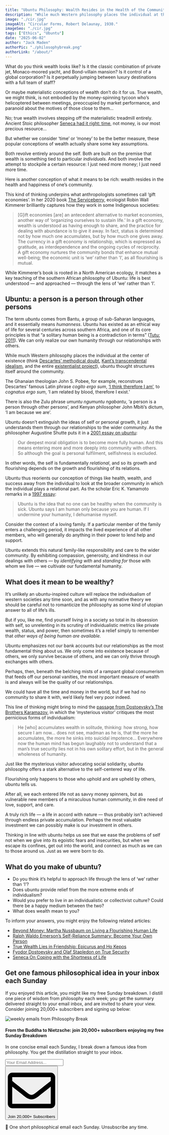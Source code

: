 ```yaml
---
title: "Ubuntu Philosophy: Wealth Resides in the Health of the Community"
description: "While much Western philosophy places the individual at the center of existence, Ubuntu is a system of thought structured around the community. Its principle that ‘a person is a person through other persons’ leads to profoundly altered notions of health, wealth, and ethics."
image: "./cir.jpg"
imageAlt: "Circular Forms, Robert Delaunay, 1930."
imageSeo: "./cir.jpg"
tags: ["Ethics", "Ubuntu"]
date: "2025-06-02"
author: "Jack Maden"
authorPic: "./philosophybreak.png"
authorLink: "/about/"
---
```


<span class="big-letter">W</span>hat do you think wealth looks like? Is it the classic combination of private jet, Monaco-moored yacht, and Bond-villain mansion? Is it control of a global corporation? Is it perpetually jumping between luxury destinations with a full team of staff?

Or maybe materialistic conceptions of wealth don’t do it for us. True wealth, we might think, is not embodied by the money-spinning tycoon who’s helicoptered between meetings, preoccupied by market performance, and paranoid about the motives of those close to them…

No; true wealth involves stepping off the materialistic treadmill entirely. Ancient Stoic philosopher [Seneca had it right: time](/articles/seneca-on-coping-with-the-shortness-of-life/), not money, is our most precious resource… 

But whether we consider ‘time’ or ‘money’ to be the better measure, these popular conceptions of wealth actually share some key assumptions.

Both revolve entirely around the self. Both are built on the premise that wealth is something tied to particular _individuals_. And both involve the attempt to stockpile a certain resource: I just need more money; I just need more time.

Here is another conception of what it means to be rich: wealth resides in the health and happiness of one’s community.

This kind of thinking underpins what anthropologists sometimes call ‘gift economies’. In her 2020 book <a target="_blank" rel="noopener noreferrer sponsored" href="https://amzn.to/43qAHOM">The Serviceberry</a>, ecologist Robin Wall Kimmerer brilliantly captures how they work in some Indigenous societies: 

>\[G]ift economies \[are] an antecedent alternative to market economies, another way of ‘organizing ourselves to sustain life.’ In a gift economy, wealth is understood as having enough to share, and the practice for dealing with abundance is to give it away. In fact, status is determined not by how much one accumulates, but by how much one gives away. The currency in a gift economy is relationship, which is expressed as gratitude, as interdependence and the ongoing cycles of reciprocity. A gift economy nurtures the community bonds that enhance mutual well-being; the economic unit is ‘we’ rather than ‘I’, as all flourishing is mutual.

While Kimmerer’s book is rooted in a North American ecology, it matches a key teaching of the southern African philosophy of Ubuntu: life is best understood — and approached — through the lens of ‘we’ rather than ‘I’.

## Ubuntu: a person is a person through other persons

<span class="big-letter">T</span>he term _ubuntu_ comes from Bantu, a group of sub-Saharan languages, and it essentially means _humanness_. Ubuntu has existed as an ethical way of life for several centuries across southern Africa, and one of its core principles is that “a solitary human being is a contradiction in terms” (<a target="_blank" rel="noopener noreferrer sponsored" href="https://amzn.to/43ElfNE">Tutu: 2011</a>). We can only realize our own humanity through our relationships with others. 

While much Western philosophy places the individual at the center of existence (think [Descartes’ methodical doubt](/articles/i-think-therefore-i-am-descartes-cogito-ergo-sum-explained/), [Kant’s transcendental idealism](/articles/kant-transcendental-idealism-the-copernican-revolution-of-philosophy/), and the entire [existentialist project](/articles/what-is-existentialism-3-core-principles-of-existentialist-philosophy/)), ubuntu thought structures itself around the community. 

The Ghanaian theologian John S. Pobee, for example, reconstrues Descartes’ famous Latin phrase _cogito ergo sum_, [‘I think therefore I am’](/articles/i-think-therefore-i-am-descartes-cogito-ergo-sum-explained/), to _cognatus ergo sum_, ‘I am related by blood, therefore I exist.’ 

There is also the Zulu phrase _umuntu ngumuntu ngabantu_, ‘a person is a person through other persons’, and Kenyan philosopher John Mbiti’s dictum, ‘I am because we are’. 

Ubuntu doesn’t extinguish the ideas of self or personal growth, it just understands them through our relationships to the wider community. As the philosopher Augustine Shutte puts it in a [2001 essay on ubuntu](https://philpapers.org/rec/SHUUAE):

>Our deepest moral obligation is to become more fully human. And this means entering more and more deeply into community with others. So although the goal is personal fulfilment, selfishness is excluded.

In other words, the self is fundamentally _relational_, and so its growth and flourishing depends on the growth and flourishing of its relations.

Ubuntu thus reorients our conception of things like health, wealth, and success away from the individual to look at the broader community in which the individual plays a relational part. As the scholar Eric K. Yamamoto remarks in a [1997 essay](https://scholarspace.manoa.hawaii.edu/items/be422a5e-7df2-46d7-bc4a-17e11b396e1a):

>Ubuntu is the idea that no one can be healthy when the community is sick. Ubuntu says I am human only because you are human. If I undermine your humanity, I dehumanise myself.

Consider the context of a loving family. If a particular member of the family enters a challenging period, it impacts the lived experience of all other members, who will generally do anything in their power to lend help and support.

Ubuntu extends this natural family-like responsibility and care to the wider community. By exhibiting compassion, generosity, and kindness in our dealings with others — by _identifying with_ and _standing for_ those with whom we live — we cultivate our fundamental humanity. 

## What does it mean to be wealthy?

<span class="big-letter">I</span>t’s unlikely an ubuntu-inspired culture will replace the individualism of western societies any time soon, and as with any normative theory we should be careful not to romanticize the philosophy as some kind of utopian answer to all of life’s ills.

But if you, like me, find yourself living in a society so total in its obsession with self, so unrelenting in its scrutiny of individualistic metrics like private wealth, status, and power, then sometimes it’s a relief simply to remember that _other ways of being human are available._

Ubuntu emphasizes not our bank accounts but our relationships as the most fundamental thing about us. We only come into existence because of others, we only survive because of others, and we can only thrive through exchanges with others.

Perhaps, then, beneath the belching mists of a rampant global consumerism that feeds off our personal vanities, the most important measure of wealth is and always will be the quality of our relationships. 

We could have all the time and money in the world, but if we had no community to share it with, we’d likely feel very poor indeed.

This line of thinking might bring to mind the [passage from Dostoevsky’s The Brothers Karamazov](/articles/fyodor-dostoevsky-and-olaf-stapledon-on-true-security/), in which the ‘mysterious visitor’ critiques the most pernicious forms of individualism: 

>He \[who] accumulates wealth in solitude, thinking: how strong, how secure I am now… does not see, madman as he is, that the more he accumulates, the more he sinks into suicidal impotence… Everywhere now the human mind has begun laughably not to understand that a man’s true security lies not in his own solitary effort, but in the general wholeness of humanity.

Just like the mysterious visitor advocating social solidarity, ubuntu philosophy offers a stark alternative to the self-centered way of life. 

Flourishing only happens to those who uphold and are upheld by others, ubuntu tells us.

After all, we each entered life not as savvy money spinners, but as vulnerable new members of a miraculous human community, in dire need of love, support, and care.

A truly rich life — a life in accord with nature — thus probably isn’t achieved through endless private accumulation. Perhaps the most valuable investment we can possibly make is our investment in others.

Thinking in line with ubuntu helps us see that we ease the problems of self not when we give into its egoistic fears and insecurities, but when we escape its confines, get out into the world, and connect as much as we can to those around us. Just as we were born to do.

## What do you make of ubuntu?
- Do you think it’s helpful to approach life through the lens of ‘we’ rather than ‘I’?
- Does ubuntu provide relief from the more extreme ends of individualism?
- Would you prefer to live in an individualistic or collectivist culture? Could there be a happy medium between the two?​
- What does wealth mean to you?

To inform your answers, you might enjoy the following related articles:

- [​Beyond Money: Martha Nussbaum on Living a Flourishing Human Life​](/articles/beyond-money-martha-nussbaum-on-living-a-flourishing-human-life/)
- [​Ralph Waldo Emerson’s Self-Reliance Summary: Become Your Own Person​](/articles/ralph-waldo-emerson-self-reliance-summary-and-pdf-become-your-own-person/)
- [​True Wealth Lies in Friendship: Epicurus and Ho Kepos​](/articles/true-wealth-lies-in-friendship-epicurus-and-ho-kepos/)
- ​[Fyodor Dostoevsky and Olaf Stapledon on True Security​](/articles/fyodor-dostoevsky-and-olaf-stapledon-on-true-security/)
- ​[Seneca On Coping with the Shortness of Life](/articles/seneca-on-coping-with-the-shortness-of-life/)

## Get one famous philosophical idea in your inbox each Sunday

<span class="big-letter">I</span>f you enjoyed this article, you might like my free Sunday breakdown. I distill one piece of wisdom from philosophy each week; you get the summary delivered straight to your email inbox, and are invited to share your view. Consider joining 20,000+ subscribers and signing up below:

<!--big subscribe-->
<div class="course-promo darkradial-background subscribe text-center">
    <img src="/static/6313d50bc32799a6c869239128784c7b/e7f7a/weekly-break.webp" alt="weekly emails from Philosophy Break">
    <h4>From the Buddha to Nietzsche: join 20,000+ subscribers enjoying my free Sunday Breakdown</h4>
    <p class="small-grey-font no-mar-bottom">In one concise email each Sunday, I break down a famous idea from philosophy. You get the distillation straight to your inbox.</p>
    <div class="small-pad-top">
        <form action="https://app.convertkit.com/forms/5812400/subscriptions" method="post" data-sv-form="5812400" data-uid="be0e52d3c0" data-format="inline" data-version="6" data-options="{&quot;settings&quot;:{&quot;after_subscribe&quot;:{&quot;action&quot;:&quot;message&quot;,&quot;success_message&quot;:&quot;Thank you, philosopher! Your welcome email will land in your inbox shortly.&quot;,&quot;redirect_url&quot;:&quot;/thank-you/&quot;},&quot;analytics&quot;:{&quot;google&quot;:null,&quot;fathom&quot;:null,&quot;facebook&quot;:null,&quot;segment&quot;:null,&quot;pinterest&quot;:null,&quot;sparkloop&quot;:null,&quot;googletagmanager&quot;:null},&quot;modal&quot;:{&quot;trigger&quot;:&quot;timer&quot;,&quot;scroll_percentage&quot;:null,&quot;timer&quot;:5,&quot;devices&quot;:&quot;all&quot;,&quot;show_once_every&quot;:15},&quot;powered_by&quot;:{&quot;show&quot;:false,&quot;url&quot;:&quot;https://convertkit.com/features/forms?utm_campaign=poweredby&amp;utm_content=form&amp;utm_medium=referral&amp;utm_source=dynamic&quot;},&quot;recaptcha&quot;:{&quot;enabled&quot;:false},&quot;return_visitor&quot;:{&quot;action&quot;:&quot;show&quot;,&quot;custom_content&quot;:&quot;&quot;},&quot;slide_in&quot;:{&quot;display_in&quot;:&quot;bottom_right&quot;,&quot;trigger&quot;:&quot;timer&quot;,&quot;scroll_percentage&quot;:null,&quot;timer&quot;:5,&quot;devices&quot;:&quot;all&quot;,&quot;show_once_every&quot;:15},&quot;sticky_bar&quot;:{&quot;display_in&quot;:&quot;top&quot;,&quot;trigger&quot;:&quot;timer&quot;,&quot;scroll_percentage&quot;:null,&quot;timer&quot;:5,&quot;devices&quot;:&quot;all&quot;,&quot;show_once_every&quot;:15}},&quot;version&quot;:&quot;6&quot;}" min-width="400 500 600 700 800">
        <div data-style="clean"><ul data-element="errors" data-group="alert"></ul><div data-element="fields" data-stacked="false">
            <div>
                <input name="email_address" aria-label="Your Email Address..." placeholder="Your Email Address..." required type="email" />
            </div>
            <button class="button primary" type="submit" data-element="submit"><div><div></div><div></div><div></div></div><span><svg xmlns="http://www.w3.org/2000/svg" viewBox="0 0 512 512"><path d="M464 64H48C21.49 64 0 85.49 0 112v288c0 26.51 21.49 48 48 48h416c26.51 0 48-21.49 48-48V112c0-26.51-21.49-48-48-48zm0 48v40.805c-22.422 18.259-58.168 46.651-134.587 106.49-16.841 13.247-50.201 45.072-73.413 44.701-23.208.375-56.579-31.459-73.413-44.701C106.18 199.465 70.425 171.067 48 152.805V112h416zM48 400V214.398c22.914 18.251 55.409 43.862 104.938 82.646 21.857 17.205 60.134 55.186 103.062 54.955 42.717.231 80.509-37.199 103.053-54.947 49.528-38.783 82.032-64.401 104.947-82.653V400H48z"/></svg>Join 20,000+ Subscribers</span></button>
            </div>
            </div>
        </form>
        <p class="tiny-mar-top no-mar-bottom review-font">💭 One short philosophical email each Sunday. Unsubscribe any time.</p>
    </div>
</div>
</div>